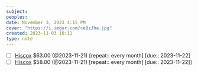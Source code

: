 ```yaml
---
subject: 
peoples: 
date: November 3, 2023 4:15 PM
cover: "https://i.imgur.com/ce8zJha.jpg"
created: 2023-11-03 16:11
type: note
---
```

- [ ] [Hiscox](app://obsidian.md/100-Notes/Finances/Hiscox) $63.00 (@2023-11-21) [repeat:: every month] [due:: 2023-11-22]
- [ ] [Hiscox](app://obsidian.md/100-Notes/Finances/Hiscox) $58.00 (@2023-11-21) [repeat:: every month] [due:: 2023-11-22]]
